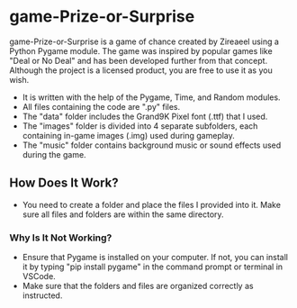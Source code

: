 # game-Prize-or-Surprise
game-Prize-or-Surprise is a game of chance created by Zireaeel using a Python Pygame module. The game was inspired by popular games like "Deal or No Deal" and has been developed further from that concept. Although the project is a licensed product, you are free to use it as you wish.
* It is written with the help of the Pygame, Time, and Random modules.
* All files containing the code are ".py" files.
* The "data" folder includes the Grand9K Pixel font (.ttf) that I used.
* The "images" folder is divided into 4 separate subfolders, each containing in-game images (.img) used during gameplay.
* The "music" folder contains background music or sound effects used during the game.

## How Does It Work?
* You need to create a folder and place the files I provided into it. Make sure all files and folders are within the same directory.

### Why Is It Not Working?
* Ensure that Pygame is installed on your computer. If not, you can install it by typing "pip install pygame" in the command prompt or terminal in VSCode.
* Make sure that the folders and files are organized correctly as instructed.
